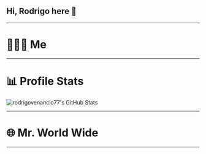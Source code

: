 ## Hi, Rodrigo here 👋

---

# 🧑🏻‍💻 Me

---

# 📊 Profile Stats

<img src="https://streak-stats.demolab.com?user=rodrigovenancio77&theme=slateorange&hide_border=true" alt="rodrigovenancio77's GitHub Stats" />

---
# 🌐 Mr. World Wide

---

<!--
**rodr
-->
